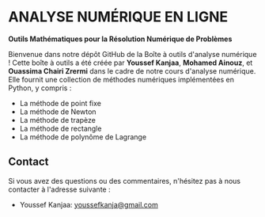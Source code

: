 # ANALYSE NUMÉRIQUE EN LIGNE
**Outils Mathématiques pour la Résolution Numérique de Problèmes**


Bienvenue dans notre dépôt GitHub de la Boîte à outils d'analyse numérique ! Cette boîte à outils a été créée par **Youssef Kanjaa**, **Mohamed Ainouz**, et **Ouassima Chairi Zrermi** dans le cadre de notre cours d'analyse numérique. Elle fournit une collection de méthodes numériques implémentées en Python, y compris :


- La méthode de point fixe
- La méthode de Newton
- La méthode de trapèze
- La méthode de rectangle
- La méthode de polynôme de Lagrange



## Contact

Si vous avez des questions ou des commentaires, n'hésitez pas à nous contacter à l'adresse suivante :

- Youssef Kanjaa: youssefkanja@gmail.com

